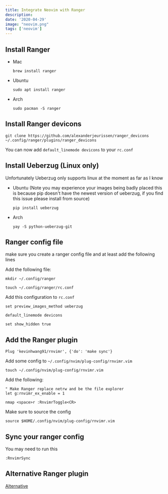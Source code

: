 ```yaml
---
title: Integrate Neovim with Ranger
description: 
date: '2020-04-29'
image: "neovim.png"
tags: ['neovim']
---
```


## Install Ranger

- Mac

    ```
    brew install ranger
    ```

- Ubuntu

    ```
    sudo apt install ranger
    ```

- Arch

    ```
    sudo pacman -S ranger
    ```

## Install Ranger devicons

```
git clone https://github.com/alexanderjeurissen/ranger_devicons ~/.config/ranger/plugins/ranger_devicons
```

You can now add `default_linemode devicons` to your `rc.conf`

## Install Ueberzug (Linux only)

Unfortunately Ueberzug only supports linux at the moment as far as I know


- Ubuntu (Note you may experience your images being badly placed this is because pip doesn't have the newest version of ueberzug, if you find this issue please install from source)

    ```
    pip install ueberzug
    ```

- Arch

    ```
    yay -S python-ueberzug-git
    ```

## Ranger config file

make sure you create a ranger config file and at least add the following lines

Add the following file:

```
mkdir ~/.config/ranger

touch ~/.config/ranger/rc.conf
```

Add this configuration to `rc.conf`

```
set preview_images_method ueberzug

default_linemode devicons

set show_hidden true
```

## Add the Ranger plugin

```
Plug 'kevinhwang91/rnvimr', {'do': 'make sync'}
```

Add some config to `~/.config/nvim/plug-config/rnvimr.vim`

```
touch ~/.config/nvim/plug-config/rnvimr.vim
```

Add the following:

```
" Make Ranger replace netrw and be the file explorer
let g:rnvimr_ex_enable = 1

nmap <space>r :RnvimrToggle<CR>
```

Make sure to source the config

```
source $HOME/.config/nvim/plug-config/rnvimr.vim
```



## Sync your ranger config

You may need to run this

```
:RnvimrSync
```


## Alternative Ranger plugin

[Alternative](https://github.com/francoiscabrol/ranger.vim)
